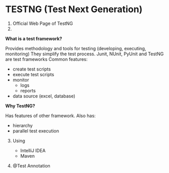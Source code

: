 # TESTNG (Test Next Generation)
1. Official Web Page of TestNG
2. 
**What is a test framework?** <br>

Provides methodology and tools for testing (developing, executing, monitoring)
They simplify the test process. Junit, NUnit, PyUnit and TestNG are test frameworks
Common features:
- create test scripts
- execute test scripts
- monitor
   - logs
   - reports
- data source (excel, database)

**Why TestNG?**
    
Has features of other framework. Also has:
- hierarchy
- parallel test execution
   
3. Using
    - IntelliJ IDEA
    - Maven

4. @Test Annotation
